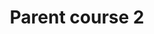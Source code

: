 ---
layout: course
permalink: "/courses/parent_course_2/course_4"
title: "Parent course 2"
description: "Parent course 2 description"
parentPath: "parent_course_2"
courseDescription: "Descrizione corso 4"
items:
  - id: course_4
    title: "Corso 4"
    active: true
  - id: course_5
    title: "Corso 5"
    active: false
---